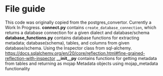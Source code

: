 
# File guide
This code was originally copied from the postgres_convertor.
Currently a Work In Progress. 
**connect.py** contains `create_database_connection`, which returns a database connection for a given dialect and database/schema
**database_functions.py**  contains database functions for extracting metadata; database(schema), tables, and columns from given database/schema.
Using the Inspector class from sql-alchemy.
https://docs.sqlalchemy.org/en/20/core/reflection.html#fine-grained-reflection-with-inspector
**__init__py**  contains functions for getting metadata from tables and returning as mojap Metadata objects using mojap_metadata functionality 

